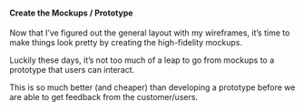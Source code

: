 #### Create the Mockups / Prototype

Now that I’ve figured out the general layout with my wireframes, it’s time to make things look pretty by creating the high-fidelity mockups.

Luckily these days, it’s not too much of a leap to go from mockups to a prototype that users can interact.

This is so much better (and cheaper) than developing a prototype before we are able to get feedback from the customer/users.
